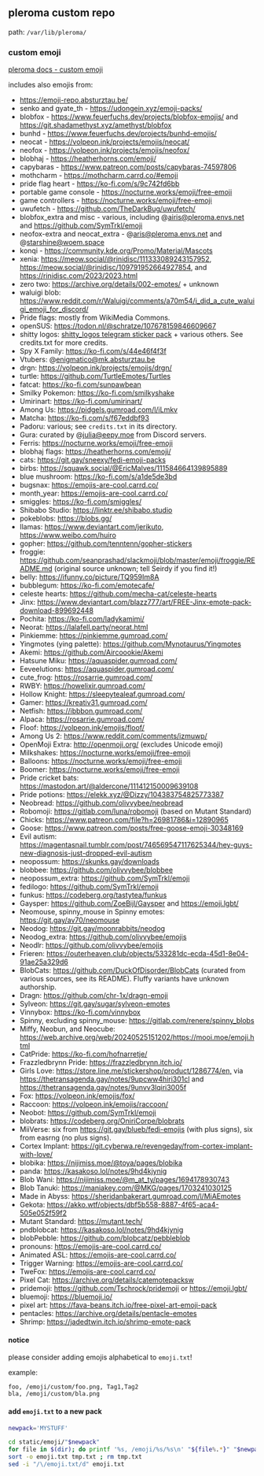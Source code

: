 ## pleroma custom repo

path: `/var/lib/pleroma/`

### custom emoji

[pleroma docs - custom emoji](https://docs-develop.pleroma.social/backend/configuration/custom_emoji/#custom-emoji)

includes also emojis from:

- <https://emoji-repo.absturztau.be/>
- senko and gyate_th - <https://udongein.xyz/emoji-packs/>
- blobfox - <https://www.feuerfuchs.dev/projects/blobfox-emojis/> and <https://git.shadamethyst.xyz/amethyst/blobfox>
- bunhd - <https://www.feuerfuchs.dev/projects/bunhd-emojis/>
- neocat - <https://volpeon.ink/projects/emojis/neocat/>
- neofox - <https://volpeon.ink/projects/emojis/neofox/>
- blobhaj - <https://heatherhorns.com/emoji/>
- capybaras - <https://www.patreon.com/posts/capybaras-74597806>
- mothcharm - <https://mothcharm.carrd.co/#emoji>
- pride flag heart - <https://ko-fi.com/s/9c742fd6bb>
- portable game console - <https://nocturne.works/emoji/free-emoji>
- game controllers - <https://nocturne.works/emoji/free-emoji>
- uwufetch - <https://github.com/TheDarkBug/uwufetch/>
- blobfox_extra and misc - various, including @airis@pleroma.envs.net and <https://github.com/SymTrkl/emoji>
- neofox-extra and neocat_extra - @aris@pleroma.envs.net and @starshine@woem.space
- konqi - <https://community.kde.org/Promo/Material/Mascots>
- xenia: <https://meow.social/@rinidisc/111333089243157952>, <https://meow.social/@rinidisc/109791952664927854>, and <https://rinidisc.com/2023/2023.html>
- zero two: <https://archive.org/details/002-emotes/> + unknown
- waluigi blob: <https://www.reddit.com/r/Waluigi/comments/a70m54/i_did_a_cute_waluigi_emoji_for_discord/>
- Pride flags: mostly from WikiMedia Commons.
- openSUS: <https://todon.nl/@schratze/107678159846609667>
- shitty logos: [shitty_logos telegram sticker pack](https://fstik.app/stickerSet/shitty_logos) + various others. See credits.txt for more credits.
- Spy X Family: <https://ko-fi.com/s/44e46f4f3f>
- Vtubers: @enigmatico@mk.absturztau.be
- drgn: <https://volpeon.ink/projects/emojis/drgn/>
- turtle: <https://github.com/TurtleEmotes/Turtles>
- fatcat: <https://ko-fi.com/sunpawbean>
- Smilky Pokemon: <https://ko-fi.com/smilkyshake>
- Umirinart: <https://ko-fi.com/umirinart/>
- Among Us: <https://pidgels.gumroad.com/l/iLmkv>
- Matcha: <https://ko-fi.com/s/f67eddbf93>
- Padoru: various; see `credits.txt` in its directory.
- Gura: curated by @julia@eepy.moe from Discord servers.
- Ferris: <https://nocturne.works/emoji/free-emoji>
- blobhaj flags: <https://heatherhorns.com/emoji/>
- cats: <https://git.gay/sneexy/fedi-emoji-packs>
- birbs: <https://squawk.social/@EricMalves/111584664139895889>
- blue mushroom: <https://ko-fi.com/s/a1de5de3bd>
- bugsnax: <https://emojis-are-cool.carrd.co/>
- month_year: <https://emojis-are-cool.carrd.co/>
- smiggles: <https://ko-fi.com/smiggles/>
- Shibabo Studio: <https://linktr.ee/shibabo.studio>
- pokeblobs: <https://blobs.gg/>
- llamas: <https://www.deviantart.com/jerikuto>, <https://www.weibo.com/huiro>
- gopher: <https://github.com/tenntenn/gopher-stickers>
- froggie: <https://github.com/seanprashad/slackmoji/blob/master/emoji/froggie/README.md> (original source unknown; tell Seirdy if you find it!)
- belly: <https://ifunny.co/picture/TQ959Im8A>
- bubblegum: <https://ko-fi.com/emotecafe/>
- celeste hearts: <https://github.com/mecha-cat/celeste-hearts>
- Jinx: <https://www.deviantart.com/blazz777/art/FREE-Jinx-emote-pack-download-899692448>
- Pochita: <https://ko-fi.com/ladykamimi/>
- Neorat: <https://lalafell.party/neorat.html>
- Pinkiemme: <https://pinkiemme.gumroad.com/>
- Yingmotes (ying palette): <https://github.com/Mynotaurus/Yingmotes>
- Akemi: <https://github.com/Aircoookie/Akemi>
- Hatsune Miku: <https://aquaspider.gumroad.com/>
- Eeveelutions: <https://aquaspider.gumroad.com/>
- cute_frog: <https://rosarrie.gumroad.com/>
- RWBY: <https://howelixir.gumroad.com/>
- Hollow Knight: <https://sleepytealeaf.gumroad.com/>
- Gamer: <https://kreativ31.gumroad.com/>
- Netfish: <https://ibbbon.gumroad.com/>
- Alpaca: <https://rosarrie.gumroad.com/>
- Floof: <https://volpeon.ink/emojis/floof/>
- Among Us 2: <https://www.reddit.com/comments/izmuwp/>
- OpenMoji Extra: <http://openmoji.org/> (excludes Unicode emoji)
- Milkshakes: <https://nocturne.works/emoji/free-emoji>
- Balloons: <https://nocturne.works/emoji/free-emoji>
- Boomer: <https://nocturne.works/emoji/free-emoji>
- Pride cricket bats: <https://mastodon.art/@aldercone/111412150009639108>
- Pride potions: <https://elekk.xyz/@Dizzy/104383754825773387>
- Neobread: <https://github.com/olivvybee/neobread>
- Robomoji: <https://gitlab.com/luna/robomoji> (based on Mutant Standard)
- Chicks: <https://www.patreon.com/file?h=26981786&i=12890965>
- Goose: <https://www.patreon.com/posts/free-goose-emoji-30348169>
- Evil autism: <https://magentasnail.tumblr.com/post/746569547117625344/hey-guys-new-diagnosis-just-dropped-evil-autism>
- neopossum: <https://skunks.gay/downloads>
- blobbee: <https://github.com/olivvybee/blobbee>
- neopossum_extra: <https://github.com/SymTrkl/emoji>
- fedilogo: <https://github.com/SymTrkl/emoji>
- funkus: <https://codeberg.org/tastytea/funkus>
- Gaysper: <https://github.com/ZoeBijl/Gaysper> and <https://emoji.lgbt/>
- Neomouse, spinny_mouse in Spinny emotes: <https://git.gay/av70/neomouse>
- Neodog: <https://git.gay/moonrabbits/neodog>
- Neodog_extra: <https://github.com/olivvybee/emojis>
- Neodlr: <https://github.com/olivvybee/emojis>
- Frieren: <https://outerheaven.club/objects/533281dc-ecda-45d1-8e04-91ae25a329d6>
- BlobCats: <https://github.com/DuckOfDisorder/BlobCats> (curated from various sources, see its README). Fluffy variants have unknown authorship.
- Dragn: <https://github.com/chr-1x/dragn-emoji>
- Sylveon: <https://git.gay/sugar/sylveon-emotes>
- Vinnybox: <https://ko-fi.com/vinnybox>
- Spinny, excluding spinny_mouse: <https://gitlab.com/renere/spinny_blobs>
- Miffy, Neobun, and Neocube: <https://web.archive.org/web/20240525151202/https://mooi.moe/emoji.html>
- CatPride: <https://ko-fi.com/hofnarretje/>
- Frazzledbrynn Pride: <https://frazzledbrynn.itch.io/>
- Girls Love: <https://store.line.me/stickershop/product/1286774/en,> via <https://thetransagenda.gay/notes/9upcww4hiri301cl> and <https://thetransagenda.gay/notes/9unvv3lqiri3005f>
- Fox: <https://volpeon.ink/emojis/fox/>
- Raccoon: <https://volpeon.ink/emojis/raccoon/>
- Neobot: <https://github.com/SymTrkl/emoji>
- blobrats: <https://codeberg.org/OniriCorpe/blobrats>
- MiiVerse: six from <https://git.gay/blueb/fedi-emojis> (with plus signs), six from easrng (no plus signs).
- Cortex Implant: <https://git.cyberwa.re/revengeday/from-cortex-implant-with-love/>
- blobika: <https://nijimiss.moe/@toya/pages/blobika>
- panda: <https://kasakoso.lol/notes/9hd4kjynig>
- Blob Wani: <https://nijimiss.moe/@m_at_ty/pages/1694178930743>
- Blob Tanuki: <https://maniakey.com/@MKG/pages/1703241030125>
- Made in Abyss: <https://sheridanbakerart.gumroad.com/l/MiAEmotes>
- Gekota: <https://akko.wtf/objects/dbf5b558-8887-4f65-aca4-505e052f59f2>
- Mutant Standard: <https://mutant.tech/>
- pndblobcat: <https://kasakoso.lol/notes/9hd4kjynig>
- blobPebble: <https://github.com/blobcatz/pebbleblob>
- pronouns: <https://emojis-are-cool.carrd.co/>
- Animated ASL: <https://emojis-are-cool.carrd.co/>
- Trigger Warning: <https://emojis-are-cool.carrd.co/>
- TweFox:  <https://emojis-are-cool.carrd.co/>
- Pixel Cat: <https://archive.org/details/catemotepacksw>
- pridemoji: <https://github.com/Tschrock/pridemoji> or <https://emoji.lgbt/>
- bluemoji: <https://bluemoji.io/>
- pixel art: <https://fava-beans.itch.io/free-pixel-art-emoji-pack>
- pentacles: <https://archive.org/details/pentacle-emotes>
- Shrimp: <https://jadedtwin.itch.io/shrimp-emote-pack>

#### notice

please consider adding emojis alphabetical to `emoji.txt`!

example:

```
foo, /emoji/custom/foo.png, Tag1,Tag2
bla, /emoji/custom/bla.png
```

#### add `emoji.txt` to a new pack

```sh
newpack='MYSTUFF'

cd static/emoji/"$newpack"
for file in $(dir); do printf '%s, /emoji/%s/%s\n' "${file%.*}" "$newpack" "$file" >> tmp.txt ; done
sort -o emoji.txt tmp.txt ; rm tmp.txt
sed -i "/\/emoji.txt/d" emoji.txt
```

